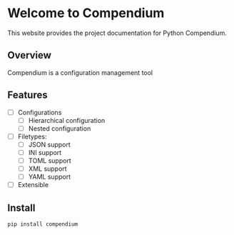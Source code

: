 # Welcome to Compendium

This website provides the project documentation for Python Compendium.

## Overview

Compendium is a configuration management tool

## Features

- [ ] Configurations
    - [ ] Hierarchical configuration
    - [ ] Nested configuration
- [ ] Filetypes:
    - [ ] JSON support
    - [ ] INI support
    - [ ] TOML support
    - [ ] XML support
    - [ ] YAML support
- [ ] Extensible

## Install

`pip install compendium`
